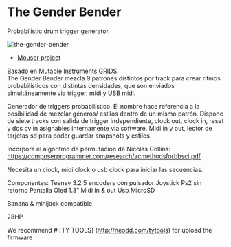 # The Gender Bender


Probabilistic drum trigger generator.

![the-gender-bender](https://user-images.githubusercontent.com/6823868/29998083-3386c7a6-9022-11e7-9b96-6b8f59b2f1cc.jpg)

- [Mouser project](https://www.mouser.es/ProjectManager/ProjectDetail.aspx?State=EDIT&ProjectGUID=648036c1-8d6a-4717-aa2b-a728f60b2be2)

Basado en Mutable Instruments GRIDS. 		 	 	 				
The Gender Bender mezcla 9 patrones distintos por track para crear ritmos probabilísticos con distintas densidades, que son enviados simultáneamente via trigger, midi y USB midi.

Generador de triggers probabilístico.
El nombre hace referencia a la posibilidad de mezclar géneros/ estilos dentro de un mismo patrón. 
Dispone de siete tracks con salida de trigger independiente, clock out, clock in, reset y dos cv in asignables internamente via software. Midi in y out, lector de tarjetas sd para poder guardar snapshots y estilos. 

Incorpora el algoritmo de permutación de Nicolas Collins:
https://composerprogrammer.com/research/acmethodsforbbsci.pdf

Necesita un clock, midi clock o usb clock para iniciar las secuencias.

Componentes:
Teensy 3.2
5 encoders con pulsador
Joystick Ps2 sin retorno
Pantalla Oled 1.3”
Midi in & out
Usb
MicroSD

Banana & minijack compatible

28HP

We recommend # [TY TOOLS] (http://neodd.com/tytools) for upload the firmware

